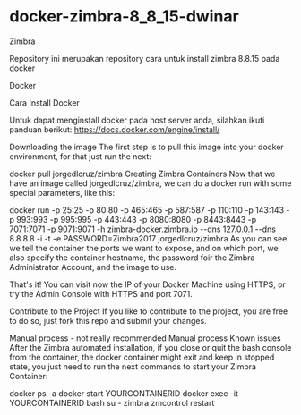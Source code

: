 # docker-zimbra-8_8_15-dwinar
Zimbra

Repository ini merupakan repository cara untuk install zimbra 8.8.15 pada docker

Docker

Cara Install Docker

Untuk dapat menginstall docker pada host server anda, silahkan ikuti panduan berikut: https://docs.docker.com/engine/install/

Downloading the image
The first step is to pull this image into your docker environment, for that just run the next:

docker pull jorgedlcruz/zimbra
Creating Zimbra Containers
Now that we have an image called jorgedlcruz/zimbra, we can do a docker run with some special parameters, like this:

docker run -p 25:25 -p 80:80 -p 465:465 -p 587:587 -p 110:110 -p 143:143 -p 993:993 -p 995:995 -p 443:443 -p 8080:8080 -p 8443:8443 -p 7071:7071 -p 9071:9071 -h zimbra-docker.zimbra.io --dns 127.0.0.1 --dns 8.8.8.8 -i -t -e PASSWORD=Zimbra2017 jorgedlcruz/zimbra
As you can see we tell the container the ports we want to expose, and on which port, we also specify the container hostname, the password foir the Zimbra Administrator Account, and the image to use.

That's it! You can visit now the IP of your Docker Machine using HTTPS, or try the Admin Console with HTTPS and port 7071.

Contribute to the Project
If you like to contribute to the project, you are free to do so, just fork this repo and submit your changes.

Manual process - not really recommended
Manual process
Known issues
After the Zimbra automated installation, if you close or quit the bash console from the container, the docker container might exit and keep in stopped state, you just need to run the next commands to start your Zimbra Container:

docker ps -a 
docker start YOURCONTAINERID
docker exec -it YOURCONTAINERID bash
su - zimbra
zmcontrol restart
